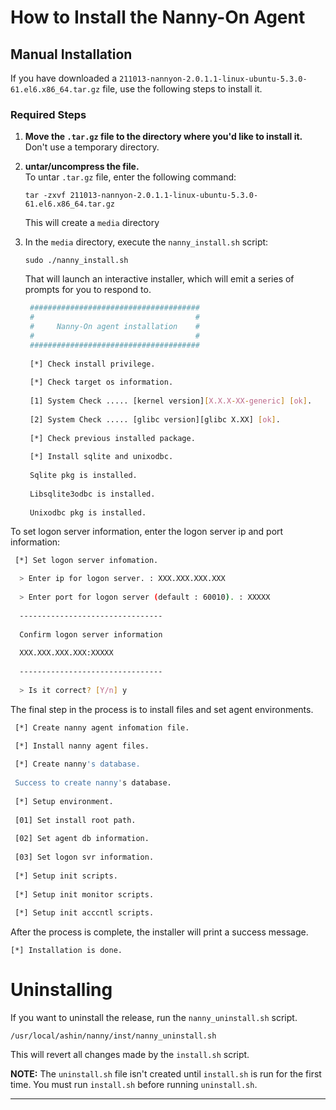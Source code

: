 # How to Install the Nanny-On Agent


## Manual Installation

If you have downloaded a `211013-nannyon-2.0.1.1-linux-ubuntu-5.3.0-61.el6.x86_64.tar.gz`
file, use the following steps to install it.


### Required Steps

1. **Move the `.tar.gz` file to the directory where you'd like to install it.** <br>
   Don't use a temporary directory.

2. **untar/uncompress the file.** <br>
   To untar `.tar.gz` file, enter the following command:
   
   ```tar -zxvf 211013-nannyon-2.0.1.1-linux-ubuntu-5.3.0-61.el6.x86_64.tar.gz```
   
   This will create a `media` directory

3. In the `media` directory, execute the `nanny_install.sh` script:

   ```sudo ./nanny_install.sh```

   That will launch an interactive installer, which will emit a series of prompts 
   for you to respond to. 
   
   ```bash
    ######################################
    #                                    #
    #     Nanny-On agent installation    #
    #                                    #
    ######################################
    
    [*] Check install privilege.
    
    [*] Check target os information.
    
    [1] System Check ..... [kernel version][X.X.X-XX-generic] [ok].
    
    [2] System Check ..... [glibc version][glibc X.XX] [ok].
    
    [*] Check previous installed package.
    
    [*] Install sqlite and unixodbc.
    
    Sqlite pkg is installed.
    
    Libsqlite3odbc is installed.
    
    Unixodbc pkg is installed.
   ```
  
  To set logon server information, enter the logon server ip and port information:

   ```bash
    [*] Set logon server infomation.

     > Enter ip for logon server. : XXX.XXX.XXX.XXX
     
     > Enter port for logon server (default : 60010). : XXXXX
     
     --------------------------------
     
     Confirm logon server information
     
     XXX.XXX.XXX.XXX:XXXXX
     
     --------------------------------
     
     > Is it correct? [Y/n] y
   ```
  
  The final step in the process is to install files and set agent environments.

   ```bash
    [*] Create nanny agent infomation file.

    [*] Install nanny agent files.
     
    [*] Create nanny's database.
     
    Success to create nanny's database.
     
    [*] Setup environment.
     
    [01] Set install root path.
    
    [02] Set agent db information.
    
    [03] Set logon svr information.
     
    [*] Setup init scripts.
    
    [*] Setup init monitor scripts.
    
    [*] Setup init acccntl scripts.
   ```
  
  After the process is complete, the installer will print a success message.
  
 
   ```[*] Installation is done.```
    

# Uninstalling 

If you want to uninstall the release, run the `nanny_uninstall.sh` script.

    /usr/local/ashin/nanny/inst/nanny_uninstall.sh

This will revert all changes made by the `install.sh` script.

**NOTE:** The `uninstall.sh` file isn't created until `install.sh` is run for the first time. 
You must run `install.sh` before running `uninstall.sh`.

----

